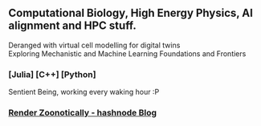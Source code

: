 ## Computational Biology, High Energy Physics, AI alignment and HPC stuff.
Deranged with virtual cell modelling for digital twins  
Exploring Mechanistic and Machine Learning Foundations and Frontiers 

### [Julia] [C++] [Python]
Sentient Being, working every waking hour :P
### [Render Zoonotically - hashnode Blog](https://hurtbadly.hashnode.dev/)

